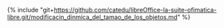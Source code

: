 {% include "git+https://github.com/catedu/libreOffice-la-suite-ofimatica-libre.git/modificacin_dinmica_del_tamao_de_los_objetos.md" %}